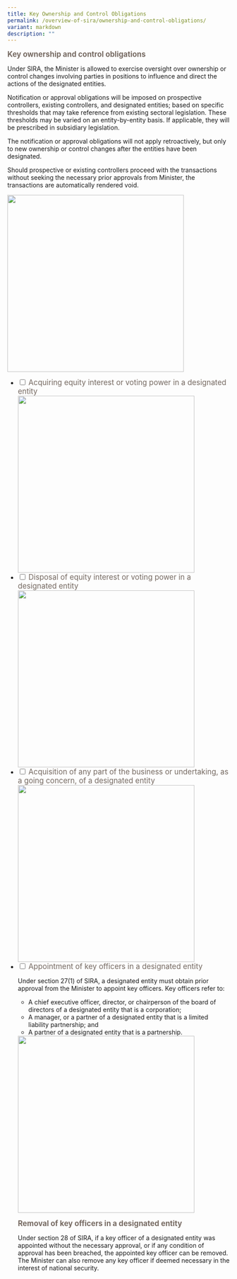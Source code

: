 ```yaml
---
title: Key Ownership and Control Obligations
permalink: /overview-of-sira/ownership-and-control-obligations/
variant: markdown
description: ""
---
```

<p><font color="766A62"><big><b> Key ownership and control obligations </b></big></font>

</p><p>Under SIRA, the Minister is allowed to exercise oversight over ownership or control changes involving parties in positions to influence and direct the actions of the designated entities. </p>
	
<p>Notification or approval obligations will be imposed on prospective controllers, existing controllers, and designated entities; based on specific thresholds that may take reference from existing sectoral legislation. These thresholds may be varied on an entity-by-entity basis. If applicable, they will be prescribed in subsidiary legislation.</p>
	
<p>The notification or approval obligations will not apply retroactively, but only to new ownership or control changes after the entities have been designated.</p>

<p> Should prospective or existing controllers proceed with the transactions without seeking the necessary prior approvals from Minister, the transactions are automatically rendered void. </p>
<img width="400" alt="" src="/images/ownership_and_control_obligations.jpg">

<ul class="jekyllcodex_accordion">
<li><input type="checkbox" id="accordion1"> 
<label for="accordion1"> <big><font color="766A62">Acquiring equity interest or voting power in a designated entity</font></big></label> <div>
<img width="400" alt="" src="/images/Acquiring_Interest.jpg">
</div></li>
	
<li><input type="checkbox" id="accordion2">  
<label for="accordion2"><big><font color="766A62">Disposal of equity interest or voting power in a designated entity</font></big></label><div>
<img width="400" alt="" src="/images/Disposal_of_Interest.jpg">
</div></li>  

<li><input type="checkbox" id="accordion3">  
<label for="accordion3"><big><font color="766A62">Acquisition of any part of the business or undertaking, as a going concern, of a designated entity</font></big></label><div>
<img width="400" alt="" src="/images/Acquisition.jpg">
</div></li>  

<li><input type="checkbox" id="accordion4">  
	<label for="accordion4"><big><font color="766A62">Appointment of key officers in a designated entity</font></big></label>
<div><p>
Under section 27(1) of SIRA, a designated entity must obtain prior approval from the Minister to appoint key officers. Key officers refer to:
</p><ul>
	<li>A chief executive officer, director, or chairperson of the board of directors of a designated entity that is a corporation;</li>
	<li>A manager, or a partner of a designated entity that is a limited liability partnership; and </li>
	<li>A partner of a designated entity that is a partnership.</li></ul>
<img width="400" alt="" src="/images/Appt_of_Key_Officers.jpg"><p>
<big><b><font color="766A62">Removal of key officers in a designated entity</font></b></big>
</p><p>Under section 28 of SIRA, if a key officer of a designated entity was appointed without the necessary approval, or if any condition of approval has been breached, the appointed key officer can be removed. The Minister can also remove any key officer if deemed necessary in the interest of national security.
</p></div></li></ul>